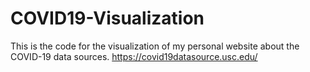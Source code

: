 # COVID19-Visualization
This is the code for the visualization of my personal website about the COVID-19 data sources.
https://covid19datasource.usc.edu/

